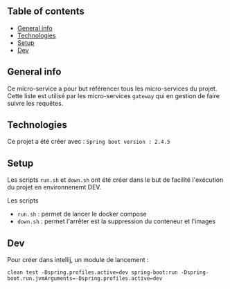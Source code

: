 ## Table of contents

* [General info](#general-info)
* [Technologies](#technologies)
* [Setup](#setup)
* [Dev](#Dev)

## General info

Ce micro-service a pour but référencer tous les micro-services du projet. Cette liste est utilisé par les
micro-services `gateway` qui en gestion de faire suivre
les requêtes.

## Technologies

Ce projet a été créer avec : `Spring boot version : 2.4.5`

## Setup

Les scripts `run.sh` et `down.sh` ont été créer dans le but de facilité l'exécution du projet en environnenemt DEV.

Les scripts

* `run.sh` : permet de lancer le docker compose
* `down.sh` : permet l'arrêter est la suppression du conteneur et l'images

## Dev

Pour créer dans intellij, un module de lancement :  
```shell
clean test -Dspring.profiles.active=dev spring-boot:run -Dspring-boot.run.jvmArguments=-Dspring.profiles.active=dev
```



